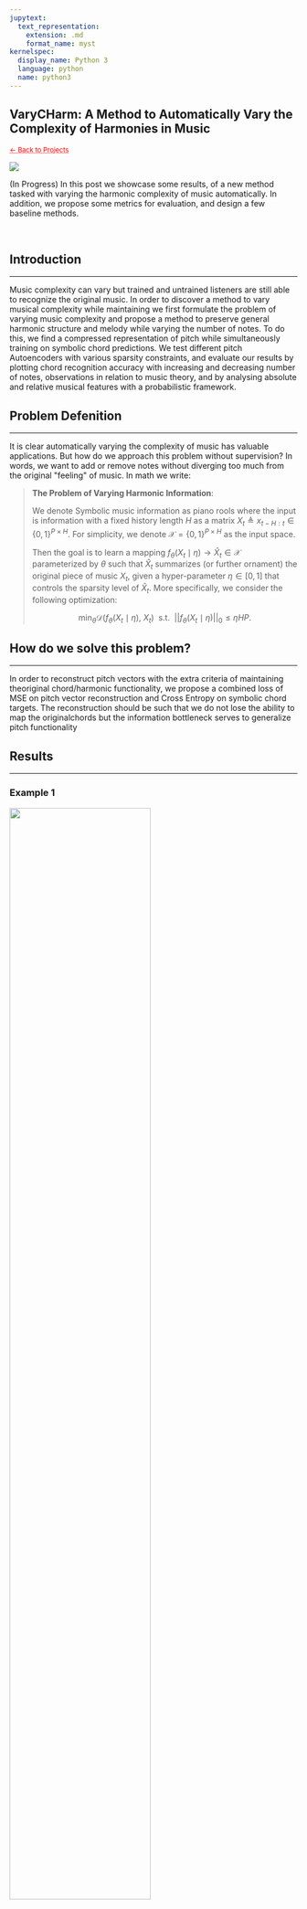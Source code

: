 ```yaml
---
jupytext:
  text_representation:
    extension: .md
    format_name: myst
kernelspec:
  display_name: Python 3
  language: python
  name: python3
---
```


## VaryCHarm: A Method to Automatically Vary the Complexity of Harmonies in Music

 <sub> <a href="https://jmhuer.github.io/mini_book/_build/html/docs/portfolio.html" style="color: red; text-decoration: underline;text-decoration-style: dotted;">← Back to Projects</a> </sub>

<img src="../../../../images/varycharm.png" align="center"/>

<br>

 (In Progress) In this post we showcase some results, of a new method tasked with varying the harmonic complexity of music automatically. In addition, we propose some metrics for evaluation, and design a few baseline methods.


<br>


## Introduction
---

Music complexity can vary but trained and untrained listeners are still able to recognize the original music. In order to discover a method to vary musical complexity while maintaining we first formulate the problem of varying music complexity and propose a method to preserve general harmonic structure and melody while varying the number of notes. To do this, we find a compressed representation of pitch while simultaneously training on symbolic chord predictions. We test different pitch Autoencoders with various sparsity constraints, and evaluate our results by plotting chord recognition accuracy with increasing and decreasing number of notes, observations in relation to music theory, and by analysing absolute and relative musical features with a probabilistic framework.




## Problem Defenition
---


It is clear automatically varying the complexity of music has valuable applications. But how do we approach this problem without supervision? In words, we want to add or remove notes without diverging too much from the original "feeling" of music. In math we write:
> **The Problem of Varying Harmonic Information**:
>
>We denote Symbolic music information as piano rools where the input is information with a fixed history length $H$ as a matrix $X_t \triangleq x_{t-H:t} \in \{0,1\}^{P \times H}$. For simplicity, we denote $\mathcal{X} = \{0,1\}^{P \times H}$ as the input space.
>
>Then the goal is to learn a mapping $f_\theta(X_t \mid \eta) \rightarrow \hat{X}_t \in \mathcal{X}$ parameterized by $\theta$ such that $\hat{X}_t$ summarizes (or further ornament) the original piece of music $X_t$, given a hyper-parameter $\eta \in [0,1]$ that controls the sparsity level of $\hat{X}_t$. More specifically, we consider the following optimization:
>
>$$  \min_{\theta} \mathcal{D}\bigg(f_\theta(X_t \mid \eta),~X_t\bigg) ~~\text{s.t.}~~||f_\theta(X_t \mid \eta)||_0 \leq \eta HP.$$
>






## How do we solve this problem?
---


In order to reconstruct pitch vectors with the extra criteria of maintaining theoriginal chord/harmonic functionality, we propose a combined loss of MSE on pitch vector reconstruction and Cross Entropy on symbolic chord targets. The reconstruction should be such that we do not lose the ability to map the originalchords but the information bottleneck serves to generalize pitch functionality





## Results
---

### Example 1
<img src="../../../../images/example1a-1.png" width="70%"  align="center"/>
<div align="center">
<audio controls>
  <source src="../../../../audio/example1a-1.wav" type="audio/wav">
Your browser does not support the audio element.
</audio> </div>
<br>
<br>

<img src="../../../../images/example1a-2.png" width="70%"  align="center"/>
<div align="center">
<audio controls>
  <source src="../../../../audio/example1a-2.wav" type="audio/wav">
Your browser does not support the audio element.
</audio> </div>
<br>
<br>

<img src="../../../../images/example1a-3.png" width="70%"  align="center"/>
<div align="center">
<audio controls>
  <source src="../../../../audio/example1a-3.wav" type="audio/wav">
Your browser does not support the audio element.
</audio> </div>
<br>
<br>

---
### Example 2
<img src="../../../../images/example2a-1.png" width="70%"  align="center"/>
<div align="center">
<audio controls>
  <source src="../../../../audio/example2a-1.wav" type="audio/wav">
Your browser does not support the audio element.
</audio> </div>
<br>
<br>

<img src="../../../../images/example2a-2.png" width="70%"  align="center"/>
<div align="center">
<audio controls>
  <source src="../../../../audio/example2a-2.wav" type="audio/wav">
Your browser does not support the audio element.
</audio> </div>
<br>
<br>

<img src="../../../../images/example2a-3.png" width="70%"  align="center"/>
<div align="center">
<audio controls>
  <source src="../../../../audio/example2a-3.wav" type="audio/wav">
Your browser does not support the audio element.
</audio> </div>
<br>
<br>

---
### Example 3 - Added Notes as Strings
<img src="../../../../images/example3a-1.png" width="70%"  align="center"/>
<div align="center">
<audio controls>
  <source src="../../../../audio/example3a-1.wav" type="audio/wav">
Your browser does not support the audio element.
</audio> </div>
<br>
<br>

<img src="../../../../images/example3a-2.png" width="70%"  align="center"/>
<div align="center">
<audio controls>
  <source src="../../../../audio/example3a-2.wav" type="audio/wav">
Your browser does not support the audio element.
</audio> </div>
<br>
<br>

<img src="../../../../images/example3a-3.png" width="70%"  align="center"/>
<div align="center">
<audio controls>
  <source src="../../../../audio/example3a-3.wav" type="audio/wav">
Your browser does not support the audio element.
</audio> </div>
<br>
<br>

---
## Conclusion
Our results indicate the end-to-end autoencoder-BiLSTM Lifetime method outperforms a simple music theory baseline, and a regular auto encoder according to the metrics discussed. The current method does have a few limi- tations. Namely we are compressing pitch information and most of the added embellishments are added vertically and depend on build on the existing rhythm. However, we believe this method and evaluation scheme provides some ground work for exploring rhythmic components to potentially be extended.






